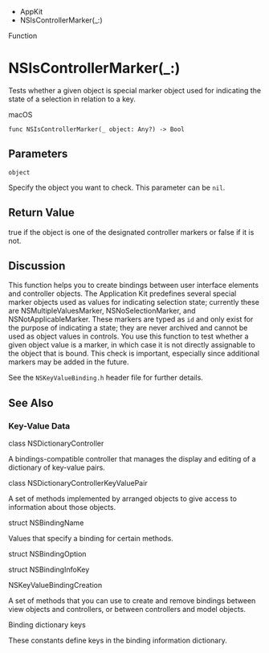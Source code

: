 

- AppKit
-  NSIsControllerMarker(\_:) 

Function

# NSIsControllerMarker(\_:)

Tests whether a given object is special marker object used for indicating the state of a selection in relation to a key.

macOS

``` source
func NSIsControllerMarker(_ object: Any?) -> Bool
```

## Parameters 

`object`  

Specify the object you want to check. This parameter can be `nil`.

## Return Value

true if the object is one of the designated controller markers or false if it is not.

## Discussion

This function helps you to create bindings between user interface elements and controller objects. The Application Kit predefines several special marker objects used as values for indicating selection state; currently these are NSMultipleValuesMarker, NSNoSelectionMarker, and NSNotApplicableMarker. These markers are typed as `id` and only exist for the purpose of indicating a state; they are never archived and cannot be used as object values in controls. You use this function to test whether a given object value is a marker, in which case it is not directly assignable to the object that is bound. This check is important, especially since additional markers may be added in the future.

See the `NSKeyValueBinding.h` header file for further details.

## See Also

### Key-Value Data

class NSDictionaryController

A bindings-compatible controller that manages the display and editing of a dictionary of key-value pairs.

class NSDictionaryControllerKeyValuePair

A set of methods implemented by arranged objects to give access to information about those objects.

struct NSBindingName

Values that specify a binding for certain methods.

struct NSBindingOption

struct NSBindingInfoKey

NSKeyValueBindingCreation

A set of methods that you can use to create and remove bindings between view objects and controllers, or between controllers and model objects.

Binding dictionary keys

These constants define keys in the binding information dictionary.

